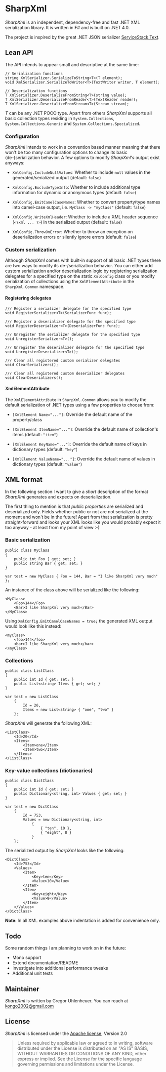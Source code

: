 
# SharpXml

*SharpXml* is an independent, dependency-free and fast .NET XML serialization library. It is written in F# and is built on .NET 4.0.

The project is inspired by the great .NET JSON serializer [ServiceStack.Text][1].


## Lean API

The API intends to appear small and descriptive at the same time:

	// Serialization functions
	string XmlSerializer.SerializeToString<T>(T element);
	void XmlSerializer.SerializeToWriter<T>(TextWriter writer, T element);
	
	// Deserialization functions
	T XmlSerializer.DeserializeFromString<T>(string value);
	T XmlSerializer.DeserializeFromReader<T>(TextReader reader);
	T XmlSerializer.DeserializeFromStream<T>(Stream stream);

*T* can be any .NET POCO type. Apart from others *SharpXml* supports all basic collection types residing in `System.Collections`, `System.Collections.Generic` and `System.Collections.Specialized`.


### Configuration

*SharpXml* intends to work in a convention based manner meaning that there won't be too many configuration options to change its basic (de-)serialization behavior. A few options to modify *SharpXml's* output exist anyways:

- `XmlConfig.IncludeNullValues`: Whether to include `null` values in the generated/serialized output (default: `false`)

- `XmlConfig.ExcludeTypeInfo`: Whether to include additional type information for dynamic or anonymous types (default: `false`)

- `XmlConfig.EmitCamelCaseNames`: Whether to convert property/type names into camel-case output, i.e. `MyClass -> "myClass"` (default: `false`)

- `XmlConfig.WriteXmlHeader`: Whether to include a XML header sequence (`<?xml ... ?>`) in the serialized output (default: `false`)

- `XmlConfig.ThrowOnError`: Whether to throw an exception on deserialization errors or silently ignore errors (default: `false`)


### Custom serialization

Although *SharpXml* comes with built-in support of all basic .NET types there are two ways to modify its de-/serialization behavior. You can either add custom serialization and/or deserialization logic by registering serialization delegates for a specified type on the static `XmlConfig` class or you modify serialization of collections using the `XmlElementAttribute` in the `SharpXml.Common` namespace.


#### Registering delegates

    /// Register a serializer delegate for the specified type
    void RegisterSerializer<T>(SerializerFunc func);

    /// Register a deserializer delegate for the specified type
    void RegisterDeserializer<T>(DeserializerFunc func);

    /// Unregister the serializer delegate for the specified type
    void UnregisterSerializer<T>();

    /// Unregister the deserializer delegate for the specified type
    void UnregisterDeserializer<T>();

    /// Clear all registered custom serializer delegates
    void ClearSerializers();
     
    /// Clear all registered custom deserializer delegates
    void ClearDeserializers();


#### XmlElementAttribute

The `XmlElementAttribute` in `SharpXml.Common` allows you to modify the default serialization of .NET types using a few properties to choose from:

- `[XmlElement Name="..."]`: Override the default name of the property/class

- `[XmlElement ItemName="..."]`: Override the default name of collection's items (default: `"item"`)

- `[XmlElement KeyName="..."]`: Override the default name of keys in dictionary types (default: `"key"`)

- `[XmlElement ValueName="..."]`: Override the default name of values in dictionary types (default: `"value"`)


## XML format

In the following section I want to give a *short* description of the format *SharpXml* generates and expects on deserialization.

The first thing to mention is that *public properties* are serialized and deserialized only. Fields whether public or not are not serialized at the moment and won't be in the future! Apart from that serialization is pretty straight-forward and looks your XML looks like you would probably expect it too anyway - at least from my point of view :-)


### Basic serialization

	public class MyClass
	{
		public int Foo { get; set; }
		public string Bar { get; set; }
	}

	var test = new MyClass { Foo = 144, Bar = "I like SharpXml very much" };

An instance of the class above will be serialized like the following:

	<MyClass>
		<Foo>144</Foo>
		<Bar>I like SharpXml very much</Bar>
	</MyClass>

Using `XmlConfig.EmitCamelCaseNames = true;` the generated XML output would look like this instead:

	<myClass>
		<foo>144</foo>
		<bar>I like SharpXml very much</bar>
	</myClass>


### Collections

	public class ListClass
	{
		public int Id { get; set; }
		public List<string> Items { get; set; }
	}

	var test = new ListClass
		{
			Id = 20,
			Items = new List<string> { "one", "two" }
		};

*SharpXml* will generate the following XML:

	<ListClass>
		<Id>20</Id>
		<Items>
			<Item>one</Item>
			<Item>two</Item>
		</Items>
	</ListClass>


### Key-value collections (dictionaries)

	public class DictClass
	{
		public int Id { get; set; }
		public Dictionary<string, int> Values { get; set; }
	}

	var test = new DictClass
		{
			Id = 753,
			Values = new Dictionary<string, int>
				{
					{ "ten", 10 },
					{ "eight", 8 }
				}
		};

The serialized output by *SharpXml* looks like the following:

	<DictClass>
		<Id>753</Id>
		<Values>
			<Item>
				<Key>ten</Key>
				<Value>10</Value>
			</Item>
			<Item>
				<Key>eight</Key>
				<Value>8</Value>
			</Item>
		</Values>
	</DictClass>

**Note**: In all XML examples above indentation is added for convenience only.


## Todo

Some random things I am planning to work on in the future:

- Mono support
- Extend documentation/README
- Investigate into additional performance tweaks
- Additional unit tests


## Maintainer

*SharpXml* is written by Gregor Uhlenheuer. You can reach at [kongo2002@gmail.com][3]


## License

*SharpXml* is licensed under the [Apache license][2], Version 2.0

> Unless required by applicable law or agreed to in writing, software
> distributed under the License is distributed on an "AS IS" BASIS,
> WITHOUT WARRANTIES OR CONDITIONS OF ANY KIND, either express or implied.
> See the License for the specific language governing permissions and
> limitations under the License.

[1]: http://github.com/ServiceStack/ServiceStack.Text
[2]: http://www.apache.org/licenses/LICENSE-2.0
[3]: mailto:kongo2002@gmail.com